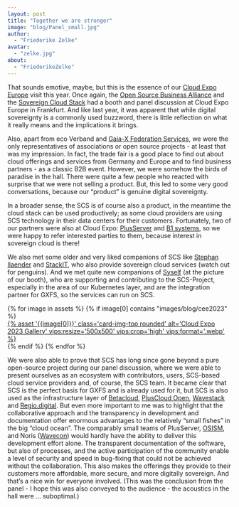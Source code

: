 ```yaml
---
layout: post
title: "Together we are stronger"
image: "blog/Panel_small.jpg"
author:
  - "Friederike Zelke"
avatar:
  - "zelke.jpg"
about:
  - "FriederikeZelke"
---
```


That sounds emotive, maybe, but this is the essence of our [Cloud Expo Europe](https://www.cloudexpoeurope.de/) visit this year. Once again, the [Open Source Business Alliance](https://osb-alliance.de/) and the [Sovereign Cloud Stack](https://scs.community/) had a booth and panel discussion at Cloud Expo Europe in Frankfurt. And like last year, it was apparent that while digital sovereignty is a commonly used buzzword, there is little reflection on what it really means and the implications it brings.

Also, apart from eco Verband and [Gaia-X Federation Services](https://www.gxfs.eu/), we were the only representatives of associations or open source projects - at least that was my impression. In fact, the trade fair is a good place to find out about cloud offerings and services from Germany and Europe and to find business partners - as a classic B2B event. However, we were somehow the birds of paradise in the hall. There were quite a few people who reacted with surprise that we were not selling a product. But, this led to some very good conversations, because our “product” is genuine digital sovereignty.

In a broader sense, the SCS is of course also a product, in the meantime the cloud stack can be used productively; as some cloud providers are using SCS technology in their data centers for their customers. Fortunately, two of our partners were also at Cloud Expo: [PlusServer](https://www.plusserver.com/en/) and [B1 systems](https://www.b1-systems.de/en/), so we were happy to refer interested parties to them, because interest in sovereign cloud is there!

We also met some older and very liked companions of SCS like [Stephan Ilaender](https://www.linkedin.com/in/stephan-ilaender-128b365/) and [StackIT](https://www.stackit.de/en/), who also provide sovereign cloud services (watch out for penguins). And we met quite new companions of [Syself](https://syself.com/) (at the picture of our booth), who are supporting and contributing to the SCS-Project, especially in the area of our Kubernetes layer, and are the integration partner for GXFS, so the services can run on SCS.

<div class="row row-cols-1 row-cols-md-2 row-cols-lg-4 g-4">
  {% for image in assets %} 
    {% if image[0] contains "images/blog/cee2023" %}
      <div>
        <a href="{% asset '{{image[0]}}' @path %}">
          {% asset '{{image[0]}}' class='card-img-top rounded' alt='Cloud Expo 2023 Gallery' vips:resize='500x500' vips:crop='high' vips:format='.webp' %}
        </a>
      </div>
    {% endif %}
  {% endfor %}
</div>

We were also able to prove that SCS has long since gone beyond a pure open-source project during our panel discussion, where we were able to present ourselves as an ecosystem with contributors, users, SCS-based cloud service providers and, of course, the SCS team. It became clear that SCS is the perfect basis for GXFS and is already used for it, but SCS is also used as the infrastructure layer of [Betacloud](https://www.betacloud.de/), [PlusCloud Open](https://www.plusserver.com/produkte/compute/pluscloud-open), [Wavestack](https://www.noris.de/wavestack-cloud/) and [Regio.digital](https://regio.digital/). But even more important to me was to highlight that the collaborative approach and the transparency in development and documentation offer enormous advantages to the relatively “small fishes” in the big “cloud ocean”. The comparably small teams of PlusServer, [OSISM](https://osism.tech/de), and Noris ([Wavecon](https://www.wavecon.de/de/)) would hardly have the ability to deliver this development effort alone. The transparent documentation of the software, but also of processes, and the active participation of the community enable a level of security and speed in bug-fixing that could not be achieved without the collaboration. This also makes the offerings they provide to their customers more affordable, more secure, and more digitally sovereign. And that’s a nice win for everyone involved. (This was the conclusion from the panel - I hope this was also conveyed to the audience - the acoustics in the hall were … suboptimal.)
